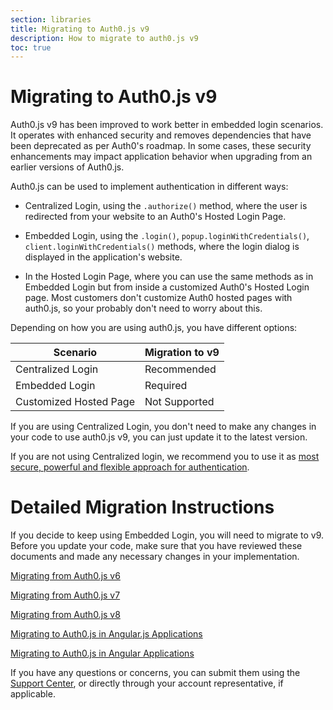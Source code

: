 ```yaml
---
section: libraries
title: Migrating to Auth0.js v9
description: How to migrate to auth0.js v9
toc: true
---
```

# Migrating to Auth0.js v9

Auth0.js v9 has been improved to work better in embedded login scenarios. It operates with enhanced security and removes dependencies that have been deprecated as per Auth0's roadmap. In some cases, these security enhancements may impact application behavior when upgrading from an earlier versions of Auth0.js. 

Auth0.js can be used to implement authentication in different ways:

- Centralized Login, using the `.authorize()` method, where the user is redirected from your website to an Auth0's Hosted Login Page.

- Embedded Login, using the `.login()`, `popup.loginWithCredentials()`, `client.loginWithCredentials()` methods, where the login dialog is displayed in the application's website.

- In the Hosted Login Page, where you can use the same methods as in Embedded Login but from inside a customized Auth0's Hosted Login page. Most customers don't customize Auth0 hosted pages with auth0.js, so your probably don't need to worry about this.

Depending on how you are using auth0.js, you have different options:

| Scenario | Migration to v9 | 
| --- | --- | 
| Centralized Login | Recommended |
| Embedded Login | Required |
| Customized Hosted Page | Not Supported |

If you are using Centralized Login, you don't need to make any changes in your code to use auth0.js v9, you can just update it to the latest version.

If you are not using Centralized login, we recommend you to use it as [most secure, powerful and flexible approach for authentication](/guides/login/centralized-vs-embedded). 

# Detailed Migration Instructions

If you decide to keep using Embedded Login, you will need to migrate to v9. Before you update your code, make sure that you have reviewed these documents and made any necessary changes in your implementation. 

[Migrating from Auth0.js v6]()

[Migrating from Auth0.js v7]()

[Migrating from Auth0.js v8](migration-v8-v9.md)

[Migrating to Auth0.js in Angular.js Applications]()

[Migrating to Auth0.js in Angular Applications]()


If you have any questions or concerns, you can submit them using the [Support Center](${env.DOMAIN_URL_SUPPORT}), or directly through your account representative, if applicable. 

